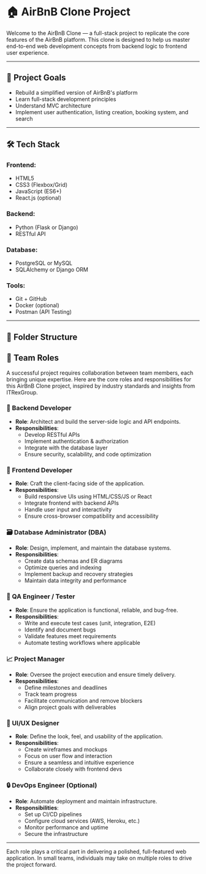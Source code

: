 # 🏠 AirBnB Clone Project

Welcome to the AirBnB Clone — a full-stack project to replicate the core features of the AirBnB platform. This clone is designed to help us master end-to-end web development concepts from backend logic to frontend user experience.

---

## 🌟 Project Goals

- Rebuild a simplified version of AirBnB's platform
- Learn full-stack development principles
- Understand MVC architecture
- Implement user authentication, listing creation, booking system, and search

---

## 🛠️ Tech Stack

### Frontend:
- HTML5
- CSS3 (Flexbox/Grid)
- JavaScript (ES6+)
- React.js (optional)

### Backend:
- Python (Flask or Django)
- RESTful API

### Database:
- PostgreSQL or MySQL
- SQLAlchemy or Django ORM

### Tools:
- Git + GitHub
- Docker (optional)
- Postman (API Testing)

---

## 📂 Folder Structure

## 👥 Team Roles

A successful project requires collaboration between team members, each bringing unique expertise. Here are the core roles and responsibilities for this AirBnB Clone project, inspired by industry standards and insights from ITRexGroup.

### 🔧 Backend Developer
- **Role**: Architect and build the server-side logic and API endpoints.
- **Responsibilities**: 
  - Develop RESTful APIs
  - Implement authentication & authorization
  - Integrate with the database layer
  - Ensure security, scalability, and code optimization

### 🎨 Frontend Developer
- **Role**: Craft the client-facing side of the application.
- **Responsibilities**:
  - Build responsive UIs using HTML/CSS/JS or React
  - Integrate frontend with backend APIs
  - Handle user input and interactivity
  - Ensure cross-browser compatibility and accessibility

### 🗃️ Database Administrator (DBA)
- **Role**: Design, implement, and maintain the database systems.
- **Responsibilities**:
  - Create data schemas and ER diagrams
  - Optimize queries and indexing
  - Implement backup and recovery strategies
  - Maintain data integrity and performance

### 🧪 QA Engineer / Tester
- **Role**: Ensure the application is functional, reliable, and bug-free.
- **Responsibilities**:
  - Write and execute test cases (unit, integration, E2E)
  - Identify and document bugs
  - Validate features meet requirements
  - Automate testing workflows where applicable

### 📈 Project Manager
- **Role**: Oversee the project execution and ensure timely delivery.
- **Responsibilities**:
  - Define milestones and deadlines
  - Track team progress
  - Facilitate communication and remove blockers
  - Align project goals with deliverables

### 🎨 UI/UX Designer
- **Role**: Define the look, feel, and usability of the application.
- **Responsibilities**:
  - Create wireframes and mockups
  - Focus on user flow and interaction
  - Ensure a seamless and intuitive experience
  - Collaborate closely with frontend devs

### 🔒 DevOps Engineer (Optional)
- **Role**: Automate deployment and maintain infrastructure.
- **Responsibilities**:
  - Set up CI/CD pipelines
  - Configure cloud services (AWS, Heroku, etc.)
  - Monitor performance and uptime
  - Secure the infrastructure

---

Each role plays a critical part in delivering a polished, full-featured web application. In small teams, individuals may take on multiple roles to drive the project forward.

